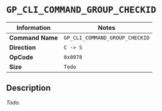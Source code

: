 # `GP_CLI_COMMAND_GROUP_CHECKID`

| Information               | Notes |
|---                        |---    |
| **Command Name**          | `GP_CLI_COMMAND_GROUP_CHECKID` |
| **Direction**             | `C -> S` |
| **OpCode**                | `0x0078` |
| **Size**                  | `Todo` |

## Description

_Todo._